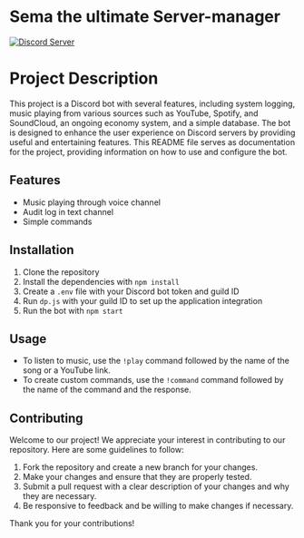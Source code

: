 # Sema the ultimate Server-manager

[![Discord Server](https://img.shields.io/discord/123456789012345678?color=7289DA&label=Discord&logo=discord&logoColor=ffffff)](https://discord.gg/fVCZEmgws5)

# Project Description

This project is a Discord bot with several features, including system logging, music playing from various sources such as YouTube, Spotify, and SoundCloud, an ongoing economy system, and a simple database. The bot is designed to enhance the user experience on Discord servers by providing useful and entertaining features. This README file serves as documentation for the project, providing information on how to use and configure the bot.

## Features

- Music playing through voice channel
- Audit log in text channel
- Simple commands

## Installation

1. Clone the repository
2. Install the dependencies with `npm install`
3. Create a `.env` file with your Discord bot token and guild ID
4. Run `dp.js` with your guild ID to set up the application integration
5. Run the bot with `npm start`

## Usage

- To listen to music, use the `!play` command followed by the name of the song or a YouTube link.
- To create custom commands, use the `!command` command followed by the name of the command and the response.

## Contributing

Welcome to our project! We appreciate your interest in contributing to our repository. Here are some guidelines to follow:

1. Fork the repository and create a new branch for your changes.
2. Make your changes and ensure that they are properly tested.
3. Submit a pull request with a clear description of your changes and why they are necessary.
4. Be responsive to feedback and be willing to make changes if necessary.

Thank you for your contributions!
